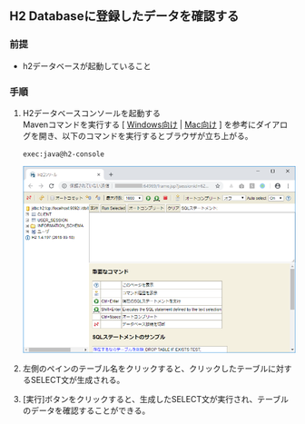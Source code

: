 H2 Databaseに登録したデータを確認する
------------------------------------------

### 前提
- h2データベースが起動していること

### 手順

1. H2データベースコンソールを起動する<br>
Mavenコマンドを実行する [ [Windows向け](tipsForWin.md#mavenコマンドを実行する) | [Mac向け](tipsForMac.md#mavenコマンドを実行する) ] を参考にダイアログを開き、以下のコマンドを実行するとブラウザが立ち上がる。

    ```text
    exec:java@h2-console
    ```

    ![H2コンソール](../image/h2-console.png)

2. 左側のペインのテーブル名をクリックすると、クリックしたテーブルに対するSELECT文が生成される。

3. [実行]ボタンをクリックすると、生成したSELECT文が実行され、テーブルのデータを確認することができる。
